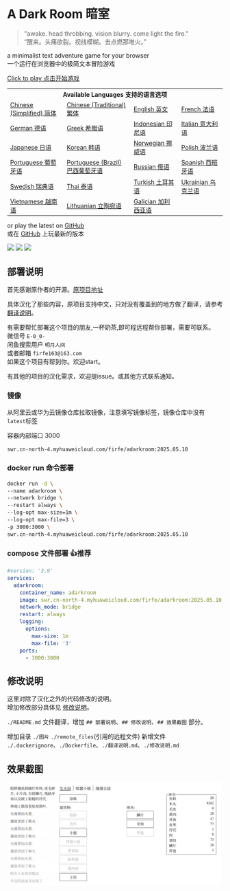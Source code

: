 A Dark Room 暗室
===========
> "awake. head throbbing. vision blurry. come light the fire."  
> “醒来。头痛欲裂。视线模糊。去点燃那堆火。”

a minimalist text adventure game for your browser  
一个运行在浏览器中的极简文本冒险游戏

[Click to play 点击开始游戏](http://adarkroom.doublespeakgames.com)

<table>
<tr><th colspan=4>Available Languages 支持的语言选项</tr>
<tr>
	<td><a href="http://adarkroom.doublespeakgames.com/?lang=zh_cn">Chinese (Simplified) 简体</a></td>
	<td><a href="http://adarkroom.doublespeakgames.com/?lang=zh_tw">Chinese (Traditional) 繁体</a></td>
	<td><a href="http://adarkroom.doublespeakgames.com/?lang=en">English 英文</a></td>
	<td><a href="http://adarkroom.doublespeakgames.com/?lang=fr">French 法语</a></td>
</tr><tr>
	<td><a href="http://adarkroom.doublespeakgames.com/?lang=de">German 德语</a></td>
	<td><a href="http://adarkroom.doublespeakgames.com/?lang=el">Greek 希腊语</a></td>
	<td><a href="http://adarkroom.doublespeakgames.com/?lang=id">Indonesian 印尼语</a></td>
	<td><a href="http://adarkroom.doublespeakgames.com/?lang=it">Italian 意大利语</a></td>
</tr><tr>
	<td><a href="http://adarkroom.doublespeakgames.com/?lang=ja">Japanese 日语</a></td>
	<td><a href="http://adarkroom.doublespeakgames.com/?lang=ko">Korean 韩语</a></td>
	<td><a href="http://adarkroom.doublespeakgames.com/?lang=nb">Norwegian 挪威语</a></td>
	<td><a href="http://adarkroom.doublespeakgames.com/?lang=pl">Polish 波兰语</a></td>
</tr><tr>
	<td><a href="http://adarkroom.doublespeakgames.com/?lang=pt">Portuguese 葡萄牙语</a></td>
	<td><a href="http://adarkroom.doublespeakgames.com/?lang=pt_br">Portuguese (Brazil) 巴西葡萄牙语</a></td>
	<td><a href="http://adarkroom.doublespeakgames.com/?lang=ru">Russian 俄语</a></td>
	<td><a href="http://adarkroom.doublespeakgames.com/?lang=es">Spanish 西班牙语</a></td>
</tr><tr>
	<td><a href="http://adarkroom.doublespeakgames.com/?lang=sv">Swedish 瑞典语</a></td>
	<td><a href="http://adarkroom.doublespeakgames.com/?lang=th">Thai 泰语</a></td>
	<td><a href="http://adarkroom.doublespeakgames.com/?lang=tr">Turkish 土耳其语</a></td>
	<td><a href="http://adarkroom.doublespeakgames.com/?lang=uk">Ukrainian 乌克兰语</a></td>
</tr><tr>
	<td><a href="http://adarkroom.doublespeakgames.com/?lang=vi">Vietnamese 越南语</a></td>
	<td><a href="http://adarkroom.doublespeakgames.com/?lang=lt_LT">Lithuanian 立陶宛语</a></td>
	<td><a href="http://adarkroom.doublespeakgames.com/?lang=gl">Galician 加利西亚语</a></td>
</tr>
</table>


or play the latest on [GitHub](http://doublespeakgames.github.io/adarkroom)  
或在 [GitHub](http://doublespeakgames.github.io/adarkroom) 上玩最新的版本

<a href="https://itunes.apple.com/us/app/a-dark-room/id736683061"><img src="http://i.imgur.com/DMdnDYq.png" height="50"></a>
<a href="https://play.google.com/store/apps/details?id=com.yourcompany.adarkroom"><img src="http://i.imgur.com/bLWWj4r.png" height="50"></a>
<a href="https://store.steampowered.com/app/2460660/A_Dark_Room/"><img src="https://i.imgur.com/yz6cnU0.png" height="50"></a>


## 部署说明

首先感谢原作者的开源。[原项目地址](https://github.com/doublespeakgames/adarkroom)

具体汉化了那些内容，原项目支持中文，只对没有覆盖到的地方做了翻译，请参考[翻译说明](./翻译说明.md)。


有需要帮忙部署这个项目的朋友,一杯奶茶,即可程远程帮你部署，需要可联系。  
微信号 `E-0_0-`  
闲鱼搜索用户 `明月人间`  
或者邮箱 `firfe163@163.com`  
如果这个项目有帮到你。欢迎start。

有其他的项目的汉化需求，欢迎提issue。或其他方式联系通知。

### 镜像

从阿里云或华为云镜像仓库拉取镜像，注意填写镜像标签，镜像仓库中没有`latest`标签

容器内部端口 3000

```bash
swr.cn-north-4.myhuaweicloud.com/firfe/adarkroom:2025.05.10
```

### docker run 命令部署

```bash
docker run -d \
--name adarkroom \
--network bridge \
--restart always \
--log-opt max-size=1m \
--log-opt max-file=3 \
-p 3000:3000 \
swr.cn-north-4.myhuaweicloud.com/firfe/adarkroom:2025.05.10
```
### compose 文件部署 👍推荐

```yaml
#version: '3.9'
services:
  adarkroom:
    container_name: adarkroom
    image: swr.cn-north-4.myhuaweicloud.com/firfe/adarkroom:2025.05.10
    network_mode: bridge
    restart: always
    logging:
      options:
        max-size: 1m
        max-file: '3'
    ports:
      - 3000:3000
```

## 修改说明

这里对除了汉化之外的代码修改的说明。  
增加修改部分具体见 [修改说明](./修改说明.md)。

`./README.md` 文件翻译，增加 `## 部署说明`、`## 修改说明`、`## 效果截图` 部分。

增加目录 `./图片` `./remote_files`(引用的远程文件)
新增文件 `./.dockerignore`、`./Dockerfile`、`./翻译说明.md`、`./修改说明.md`

## 效果截图

<img src="图片/效果图.png" width="500" />
